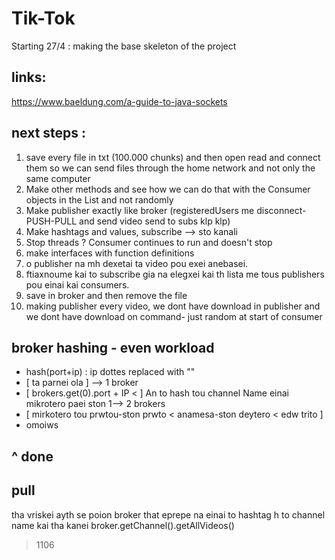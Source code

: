 # Tik-Tok

Starting 27/4 : making the base skeleton of the project

## links:
https://www.baeldung.com/a-guide-to-java-sockets

## next steps :
1. save every file in txt (100.000 chunks) and then open read and connect them so 
we can send files through the home network and not only the same computer
2. Make other methods and see how we can do that with the Consumer objects
in the List and not randomly
3. Make publisher exactly like broker                                        (registeredUsers me disconnect-PUSH-PULL and send video send to subs klp klp)
4. Make hashtags and values, subscribe --> sto kanali
5. Stop threads ? Consumer continues to run and doesn't stop
6. make interfaces with function definitions
7. o publisher na mh dexetai ta video pou exei anebasei.
8. ftiaxnoume kai to subscribe gia na elegxei kai th lista me tous publishers pou einai kai consumers.
9. save in broker and then remove the file
10. making publisher every video, we dont have download in publisher and we dont have download on command- just random at start of consumer

## broker hashing - even workload
* hash(port+ip) : ip dottes replaced with ""
* [ ta parnei ola ] --> 1 broker
* [ brokers.get(0).port + IP < ] An to hash tou channel Name einai mikrotero paei ston 1--> 2 brokers
* [ mirkotero tou prwtou-ston prwto < anamesa-ston deytero < edw trito ]
* omoiws 
## ^ done


## pull
tha vriskei ayth se poion broker that eprepe na einai to hashtag h to channel name kai tha kanei
broker.getChannel().getAllVideos()


> 1106